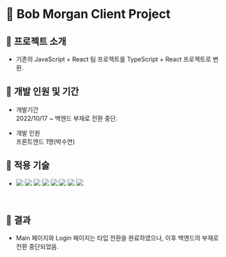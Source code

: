 # 🍊 Bob Morgan Client Project

## 🍊 프로젝트 소개

- 기존의 JavaScript + React 팀 프로젝트를 TypeScript + React 프로젝트로 변환.
  </br>

## 🍊 개발 인원 및 기간

- 개발기간<br />2022/10/17 ~ 백엔드 부재로 전환 중단.

- 개발 인원<br /> 프론트엔드 1명(박수연)

## 🍊 적용 기술

- <img src="https://img.shields.io/badge/HTML-E34F26?style=for-the-badge&logo=HTML5&logoColor=white"> <img src="https://img.shields.io/badge/CSS-F7DF1E?style=for-the-badge&logo=CSS3&logoColor=white"> <img src="https://img.shields.io/badge/TypeScript-1572B6?style=for-the-badge&logo=TypeScript&logoColor=white"> <img src="https://img.shields.io/badge/React-61DAFB?style=for-the-badge&logo=React&logoColor=white"> <img src="https://img.shields.io/badge/React_Router-CA4245?style=for-the-badge&logo=React Router&logoColor=white"> <img src="https://img.shields.io/badge/Styled_Components-DB7093?style=for-the-badge&logo=Styled Components&logoColor=white">
  <img src="https://img.shields.io/badge/Ant Design-0170FE?style=for-the-badge&logo=Ant Design&logoColor=white">
  <img src="https://img.shields.io/badge/Axios-5A29E4?style=for-the-badge&logo=Axios&logoColor=white">

  </br>

## 🍊 결과

- Main 페이지와 Login 페이지는 타입 전환을 완료하였으나, 이후 백엔드의 부재로 전환 중단되었음. 
